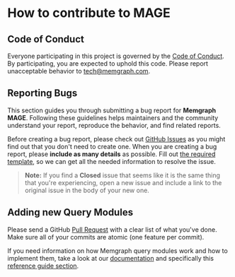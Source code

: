 # How to contribute to MAGE

## Code of Conduct

Everyone participating in this project is governed by the [Code of Conduct](CODE_OF_CONDUCT.md). By participating, you are expected to uphold this code. Please report unacceptable behavior to <tech@memgraph.com>.

## Reporting Bugs

This section guides you through submitting a bug report for **Memgraph MAGE**. Following these guidelines helps maintainers and the community understand your report, reproduce the behavior, and find related reports.

Before creating a bug report, please check out [GitHub Issues](https://github.com/memgraph/mage/issues) as you might find out that you don't need to create one. When you are creating a bug report, please **include as many details** as possible. Fill out [the required template](https://github.com/memgraph/mage/blob/main/.github/ISSUE_TEMPLATE/bug_report.md), so we can get all the needed information to resolve the issue.

> **Note:** If you find a **Closed** issue that seems like it is the same thing that you're experiencing, open a new issue and include a link to the original issue in the body of your new one.

## Adding new Query Modules

Please send a GitHub [Pull Request](https://github.com/memgraph/mage/pulls) with a clear list of what you've done. Make sure all of your commits are atomic (one feature per commit).

If you need information on how Memgraph query modules work and how to implement them, take a look at our [documentation](https://docs.memgraph.com/memgraph/database-functionalities/query-modules/built-in-query-modules/) and specifically this [reference guide section](https://docs.memgraph.com/memgraph/reference-guide/query-modules).
